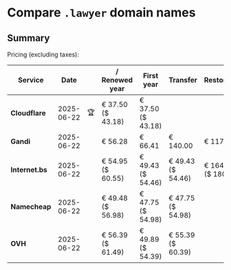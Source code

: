 # Compare `.lawyer` domain names

## Summary

Pricing (excluding taxes):

| Service | Date |  | / Renewed year | First year | Transfer | Restoration |
|--|--|--|--|--|--|--|
| **Cloudflare** | 2025-06-22 | 🏆 | € 37.50<br>($ 43.18) | € 37.50<br>($ 43.18) |  |  |
| **Gandi** | 2025-06-22 |  | € 56.28 | € 66.41 | € 140.00 | € 117.43 |
| **Internet.bs** | 2025-06-22 |  | € 54.95<br>($ 60.55) | € 49.43<br>($ 54.46) | € 49.43<br>($ 54.46) | € 164.05<br>($ 180.75) |
| **Namecheap** | 2025-06-22 |  | € 49.48<br>($ 56.98) | € 47.75<br>($ 54.98) | € 47.75<br>($ 54.98) |  |
| **OVH** | 2025-06-22 |  | € 56.39<br>($ 61.49) | € 49.89<br>($ 54.39) | € 55.39<br>($ 60.39) |  |
